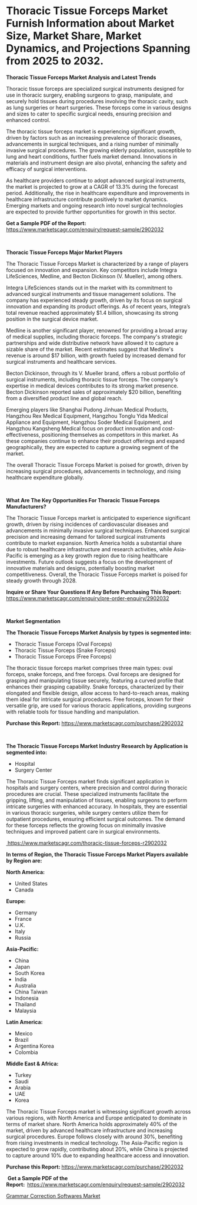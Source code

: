 <p><h1>Thoracic Tissue Forceps Market Furnish Information about Market Size, Market Share, Market Dynamics, and Projections Spanning from 2025 to 2032.</h1></p><p><strong>Thoracic Tissue Forceps Market Analysis and Latest Trends</strong></p>
<p><p>Thoracic tissue forceps are specialized surgical instruments designed for use in thoracic surgery, enabling surgeons to grasp, manipulate, and securely hold tissues during procedures involving the thoracic cavity, such as lung surgeries or heart surgeries. These forceps come in various designs and sizes to cater to specific surgical needs, ensuring precision and enhanced control.</p><p>The thoracic tissue forceps market is experiencing significant growth, driven by factors such as an increasing prevalence of thoracic diseases, advancements in surgical techniques, and a rising number of minimally invasive surgical procedures. The growing elderly population, susceptible to lung and heart conditions, further fuels market demand. Innovations in materials and instrument design are also pivotal, enhancing the safety and efficacy of surgical interventions.</p><p>As healthcare providers continue to adopt advanced surgical instruments, the market is projected to grow at a CAGR of 13.3% during the forecast period. Additionally, the rise in healthcare expenditure and improvements in healthcare infrastructure contribute positively to market dynamics. Emerging markets and ongoing research into novel surgical technologies are expected to provide further opportunities for growth in this sector.</p></p>
<p><strong>Get a Sample PDF of the Report:&nbsp;</strong> <a href="https://www.marketscagr.com/enquiry/request-sample/2902032?utm_campaign=3098&utm_medium=2&utm_source=Github&utm_content=ia&utm_term=11032025&utm_id=thoracic-tissue-forceps">https://www.marketscagr.com/enquiry/request-sample/2902032</a></p>
<p>&nbsp;</p>
<p><strong>Thoracic Tissue Forceps Major Market Players</strong></p>
<p><p>The Thoracic Tissue Forceps Market is characterized by a range of players focused on innovation and expansion. Key competitors include Integra LifeSciences, Medline, and Becton Dickinson (V. Mueller), among others. </p><p>Integra LifeSciences stands out in the market with its commitment to advanced surgical instruments and tissue management solutions. The company has experienced steady growth, driven by its focus on surgical innovation and expanding its product offerings. As of recent years, Integra’s total revenue reached approximately $1.4 billion, showcasing its strong position in the surgical device market.</p><p>Medline is another significant player, renowned for providing a broad array of medical supplies, including thoracic forceps. The company's strategic partnerships and wide distributive network have allowed it to capture a sizable share of the market. Recent estimates suggest that Medline's revenue is around $17 billion, with growth fueled by increased demand for surgical instruments and healthcare services.</p><p>Becton Dickinson, through its V. Mueller brand, offers a robust portfolio of surgical instruments, including thoracic tissue forceps. The company's expertise in medical devices contributes to its strong market presence. Becton Dickinson reported sales of approximately $20 billion, benefiting from a diversified product line and global reach.</p><p>Emerging players like Shanghai Pudong Jinhuan Medical Products, Hangzhou Rex Medical Equipment, Hangzhou Tonglu Yida Medical Appliance and Equipment, Hangzhou Soder Medical Equipment, and Hangzhou Kangsheng Medical focus on product innovation and cost-effectiveness, positioning themselves as competitors in this market. As these companies continue to enhance their product offerings and expand geographically, they are expected to capture a growing segment of the market.</p><p>The overall Thoracic Tissue Forceps Market is poised for growth, driven by increasing surgical procedures, advancements in technology, and rising healthcare expenditure globally.</p></p>
<p>&nbsp;</p>
<p><strong>What Are The Key Opportunities For Thoracic Tissue Forceps Manufacturers?</strong></p>
<p><p>The Thoracic Tissue Forceps market is anticipated to experience significant growth, driven by rising incidences of cardiovascular diseases and advancements in minimally invasive surgical techniques. Enhanced surgical precision and increasing demand for tailored surgical instruments contribute to market expansion. North America holds a substantial share due to robust healthcare infrastructure and research activities, while Asia-Pacific is emerging as a key growth region due to rising healthcare investments. Future outlook suggests a focus on the development of innovative materials and designs, potentially boosting market competitiveness. Overall, the Thoracic Tissue Forceps market is poised for steady growth through 2028.</p></p>
<p><strong>Inquire or Share Your Questions If Any Before Purchasing This Report:</strong> <a href="https://www.marketscagr.com/enquiry/pre-order-enquiry/2902032?utm_campaign=3098&utm_medium=2&utm_source=Github&utm_content=ia&utm_term=11032025&utm_id=thoracic-tissue-forceps">https://www.marketscagr.com/enquiry/pre-order-enquiry/2902032</a></p>
<p>&nbsp;</p>
<p><strong>Market Segmentation</strong></p>
<p><strong>The Thoracic Tissue Forceps Market Analysis by types is segmented into:</strong></p>
<p><ul><li>Thoracic Tissue Forceps (Oval Forceps)</li><li>Thoracic Tissue Forceps (Snake Forceps)</li><li>Thoracic Tissue Forceps (Free Forceps)</li></ul></p>
<p><p>The thoracic tissue forceps market comprises three main types: oval forceps, snake forceps, and free forceps. Oval forceps are designed for grasping and manipulating tissue securely, featuring a curved profile that enhances their grasping capability. Snake forceps, characterized by their elongated and flexible design, allow access to hard-to-reach areas, making them ideal for intricate surgical procedures. Free forceps, known for their versatile grip, are used for various thoracic applications, providing surgeons with reliable tools for tissue handling and manipulation.</p></p>
<p><strong>Purchase this Report:&nbsp;</strong><a href="https://www.marketscagr.com/purchase/2902032?utm_campaign=3098&utm_medium=2&utm_source=Github&utm_content=ia&utm_term=11032025&utm_id=thoracic-tissue-forceps">https://www.marketscagr.com/purchase/2902032</a></p>
<p>&nbsp;</p>
<p><strong>The Thoracic Tissue Forceps Market Industry Research by Application is segmented into:</strong></p>
<p><ul><li>Hospital</li><li>Surgery Center</li></ul></p>
<p><p>The Thoracic Tissue Forceps market finds significant application in hospitals and surgery centers, where precision and control during thoracic procedures are crucial. These specialized instruments facilitate the gripping, lifting, and manipulation of tissues, enabling surgeons to perform intricate surgeries with enhanced accuracy. In hospitals, they are essential in various thoracic surgeries, while surgery centers utilize them for outpatient procedures, ensuring efficient surgical outcomes. The demand for these forceps reflects the growing focus on minimally invasive techniques and improved patient care in surgical environments.</p></p>
<p><a href="https://www.marketscagr.com/thoracic-tissue-forceps-r2902032?utm_campaign=3098&utm_medium=2&utm_source=Github&utm_content=ia&utm_term=11032025&utm_id=thoracic-tissue-forceps">&nbsp;https://www.marketscagr.com/thoracic-tissue-forceps-r2902032</a></p>
<p><strong>In terms of Region, the Thoracic Tissue Forceps Market Players available by Region are:</strong></p>
<p>
    <p> <strong> North America: </strong>
        <ul>
            <li>United States</li>
            <li>Canada</li>
        </ul>
        </p> 
    <p> <strong> Europe: </strong>
        <ul>
            <li>Germany</li>
            <li>France</li>
            <li>U.K.</li>
            <li>Italy</li>
            <li>Russia</li>
        </ul>
        </p> 
    <p> <strong> Asia-Pacific: </strong>
        <ul>
            <li>China</li>
            <li>Japan</li>
            <li>South Korea</li>
            <li>India</li>
            <li>Australia</li>
            <li>China Taiwan</li>
            <li>Indonesia</li>
            <li>Thailand</li>
            <li>Malaysia</li>
        </ul>
        </p> 
    <p> <strong> Latin America: </strong>
        <ul>
            <li>Mexico</li>
            <li>Brazil</li>
            <li>Argentina Korea</li>
            <li>Colombia</li>
        </ul>
        </p> 
    <p> <strong> Middle East & Africa: </strong>
        <ul>
            <li>Turkey</li>
            <li>Saudi</li>
            <li>Arabia</li>
            <li>UAE</li>
            <li>Korea</li>
        </ul>
    </p>
    </p>
<p><p>The Thoracic Tissue Forceps market is witnessing significant growth across various regions, with North America and Europe anticipated to dominate in terms of market share. North America holds approximately 40% of the market, driven by advanced healthcare infrastructure and increasing surgical procedures. Europe follows closely with around 30%, benefiting from rising investments in medical technology. The Asia-Pacific region is expected to grow rapidly, contributing about 20%, while China is projected to capture around 10% due to expanding healthcare access and innovation.</p></p>
<p><strong>Purchase this Report: </strong><a href="https://www.marketscagr.com/purchase/2902032?utm_campaign=3098&utm_medium=2&utm_source=Github&utm_content=ia&utm_term=11032025&utm_id=thoracic-tissue-forceps">https://www.marketscagr.com/purchase/2902032</a></p>
<p>&nbsp;<strong>Get a Sample PDF of the Report:&nbsp;&nbsp;</strong><a href="https://www.marketscagr.com/enquiry/request-sample/2902032?utm_campaign=3098&utm_medium=2&utm_source=Github&utm_content=ia&utm_term=11032025&utm_id=thoracic-tissue-forceps">https://www.marketscagr.com/enquiry/request-sample/2902032</a></p>
<p><strong></strong></p>
<p><p><a href="https://github.com/kocssequen/Market-Research-Report-List-1/blob/main/grammar-correction-softwares-market.md?utm_campaign=3098&utm_medium=2&utm_source=Github&utm_content=ia&utm_term=11032025&utm_id=thoracic-tissue-forceps">Grammar Correction Softwares Market</a></p></p>